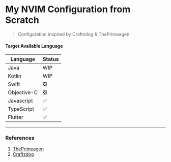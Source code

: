 # My NVIM Configuration from Scratch

> Configuration inspired by Craftzdog & ThePrimeagen

#### Target Available Language
| Language |Status |
| - | - |
| Java | WIP |
| Kotlin | WIP |
| Swift | ❎ |
| Objective-C | ❎ |
| Javascript | ✅ |
| TypeScript | ✅ |
| Flutter | ✅ |

---

### References
1. [ThePrimeagen](https://www.youtube.com/watch?v=w7i4amO_zaE&t=850s)
2. [Craftzdog](https://github.com/craftzdog/dotfiles-public)
